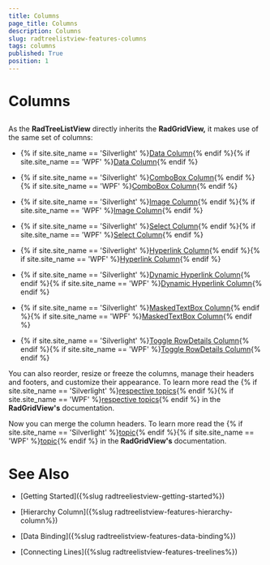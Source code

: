 ```yaml
---
title: Columns
page_title: Columns
description: Columns
slug: radtreelistview-features-columns
tags: columns
published: True
position: 1
---
```


# Columns



## 

As the __RadTreeListView__ directly inherits the __RadGridView,__ it makes use of the same set of columns:

* {% if site.site_name == 'Silverlight' %}[Data Column](http://www.telerik.com/help/silverlight/radgridview-columns-column-types-data-column.html){% endif %}{% if site.site_name == 'WPF' %}[Data Column](http://www.telerik.com/help/wpf/radgridview-columns-column-types-data-column.html){% endif %}

* {% if site.site_name == 'Silverlight' %}[ComboBox Column](http://www.telerik.com/help/silverlight/radgridview-columns-column-types-combobox-column.html){% endif %}{% if site.site_name == 'WPF' %}[ComboBox Column](http://www.telerik.com/help/wpf/radgridview-columns-column-types-combobox-column.html){% endif %}

* {% if site.site_name == 'Silverlight' %}[Image Column](http://www.telerik.com/help/silverlight/radgridview-columns-columntypes-image-column.html){% endif %}{% if site.site_name == 'WPF' %}[Image Column](http://www.telerik.com/help/wpf/radgridview-columns-columntypes-image-column.html){% endif %}

* {% if site.site_name == 'Silverlight' %}[Select Column](http://www.telerik.com/help/silverlight/radgridview-columns-column-types-select-column.html){% endif %}{% if site.site_name == 'WPF' %}[Select Column](http://www.telerik.com/help/wpf/radgridview-columns-column-types-select-column.html){% endif %}

* {% if site.site_name == 'Silverlight' %}[Hyperlink Column](http://www.telerik.com/help/silverlight/radgridview-columns-column-types-hyperlink-column.html){% endif %}{% if site.site_name == 'WPF' %}[Hyperlink Column](http://www.telerik.com/help/wpf/radgridview-columns-column-types-hyperlink-column.html){% endif %}

* {% if site.site_name == 'Silverlight' %}[Dynamic Hyperlink Column](http://www.telerik.com/help/silverlight/radgridview-columns-column-types-dynamic-hyperlink-column.html){% endif %}{% if site.site_name == 'WPF' %}[Dynamic Hyperlink Column](http://www.telerik.com/help/wpf/radgridview-columns-column-types-dynamic-hyperlink-column.html){% endif %}

* {% if site.site_name == 'Silverlight' %}[MaskedTextBox Column](http://www.telerik.com/help/silverlight/radgridview-columns-column-types-masked-textbox-column.html){% endif %}{% if site.site_name == 'WPF' %}[MaskedTextBox Column](http://www.telerik.com/help/wpf/radgridview-columns-column-types-masked-textbox-column.html){% endif %}

* {% if site.site_name == 'Silverlight' %}[Toggle RowDetails Column](http://www.telerik.com/help/silverlight/radgridview-columns-column-types-toggle-rowdetails-column.html){% endif %}{% if site.site_name == 'WPF' %}[Toggle RowDetails Column](http://www.telerik.com/help/wpf/radgridview-columns-column-types-toggle-rowdetails-column.html){% endif %}

You can also reorder, resize or freeze the columns, manage their headers and footers, and customize their appearance. To learn more read the 
        {% if site.site_name == 'Silverlight' %}[respective topics](http://www.telerik.com/help/silverlight/gridview-columns-overview.html){% endif %}{% if site.site_name == 'WPF' %}[respective topics](http://www.telerik.com/help/wpf/gridview-columns-overview.html){% endif %} in the __RadGridView's__ documentation.



Now you can merge the column headers. To learn more read the 
        {% if site.site_name == 'Silverlight' %}[topic](http://www.telerik.com/help/silverlight/gridview-columns-column-headers.html){% endif %}{% if site.site_name == 'WPF' %}[topic](http://www.telerik.com/help/wpf/gridview-columns-column-headers.html){% endif %} in the __RadGridView's__ documentation.
        

# See Also

 * [Getting Started]({%slug radtreeliestview-getting-started%})

 * [Hierarchy Column]({%slug radtreelistview-features-hierarchy-column%})

 * [Data Binding]({%slug radtreelistview-features-data-binding%})

 * [Connecting Lines]({%slug radtreelistview-features-treelines%})
